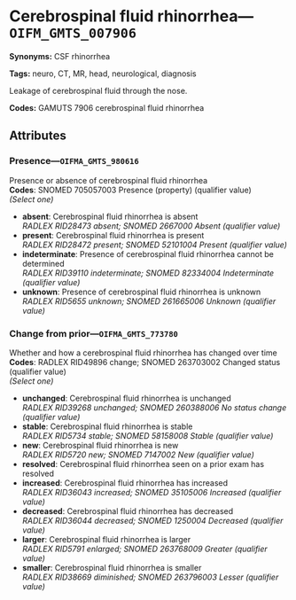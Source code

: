 # Cerebrospinal fluid rhinorrhea—`OIFM_GMTS_007906`

**Synonyms:** CSF rhinorrhea

**Tags:** neuro, CT, MR, head, neurological, diagnosis

Leakage of cerebrospinal fluid through the nose.

**Codes:** GAMUTS 7906 cerebrospinal fluid rhinorrhea

## Attributes

### Presence—`OIFMA_GMTS_980616`

Presence or absence of cerebrospinal fluid rhinorrhea  
**Codes**: SNOMED 705057003 Presence (property) (qualifier value)  
*(Select one)*

- **absent**: Cerebrospinal fluid rhinorrhea is absent  
_RADLEX RID28473 absent; SNOMED 2667000 Absent (qualifier value)_
- **present**: Cerebrospinal fluid rhinorrhea is present  
_RADLEX RID28472 present; SNOMED 52101004 Present (qualifier value)_
- **indeterminate**: Presence of cerebrospinal fluid rhinorrhea cannot be determined  
_RADLEX RID39110 indeterminate; SNOMED 82334004 Indeterminate (qualifier value)_
- **unknown**: Presence of cerebrospinal fluid rhinorrhea is unknown  
_RADLEX RID5655 unknown; SNOMED 261665006 Unknown (qualifier value)_

### Change from prior—`OIFMA_GMTS_773780`

Whether and how a cerebrospinal fluid rhinorrhea has changed over time  
**Codes**: RADLEX RID49896 change; SNOMED 263703002 Changed status (qualifier value)  
*(Select one)*

- **unchanged**: Cerebrospinal fluid rhinorrhea is unchanged  
_RADLEX RID39268 unchanged; SNOMED 260388006 No status change (qualifier value)_
- **stable**: Cerebrospinal fluid rhinorrhea is stable  
_RADLEX RID5734 stable; SNOMED 58158008 Stable (qualifier value)_
- **new**: Cerebrospinal fluid rhinorrhea is new  
_RADLEX RID5720 new; SNOMED 7147002 New (qualifier value)_
- **resolved**: Cerebrospinal fluid rhinorrhea seen on a prior exam has resolved  
- **increased**: Cerebrospinal fluid rhinorrhea has increased  
_RADLEX RID36043 increased; SNOMED 35105006 Increased (qualifier value)_
- **decreased**: Cerebrospinal fluid rhinorrhea has decreased  
_RADLEX RID36044 decreased; SNOMED 1250004 Decreased (qualifier value)_
- **larger**: Cerebrospinal fluid rhinorrhea is larger  
_RADLEX RID5791 enlarged; SNOMED 263768009 Greater (qualifier value)_
- **smaller**: Cerebrospinal fluid rhinorrhea is smaller  
_RADLEX RID38669 diminished; SNOMED 263796003 Lesser (qualifier value)_